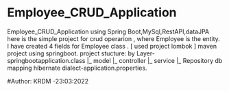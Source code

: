 # Employee_CRUD_Application
Employee_CRUD_Application using Spring Boot,MySql,RestAPI,dataJPA 
here is the simple project for crud operarion , where Employee is the entity.
I have created 4 fields for Employee class . [ used project lombok ]
maven project using springboot.
project stucture: by Layer- springbootapplication.class
                            |_
                              model
                            |_
                              controller
                            |_
                              service
                            |_
                              Repository
 db mapping hibernate dialect-application.properties.
 
 
 #Author: KRDM -23:03:2022
